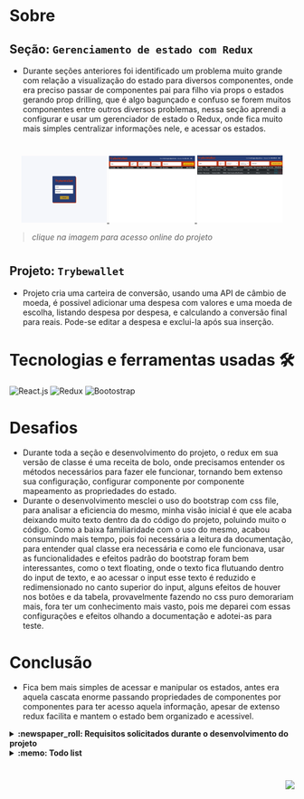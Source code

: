 # Sobre

## Seção: `Gerenciamento de estado com Redux`
- Durante seções anteriores foi identificado um problema muito grande com relação a visualização do estado para diversos componentes, onde era preciso passar de componentes pai para filho via props o estados gerando prop drilling, que é algo bagunçado e confuso se forem muitos componentes entre outros diversos problemas, nessa seção aprendi a configurar e usar um gerenciador de estado o Redux, onde fica muito mais simples centralizar informações nele, e acessar os estados.
#
<div align="center">
  <a href="https://davidrogger.github.io/trybe-project-trybewallet">
    <img width="30%" src="./readme-imgs/project_trybewallet_top.webp">
    <img width="30%" src="./readme-imgs/project_trybewallet_mid.webp">
    <img width="30%" src="./readme-imgs/project_trybewallet_bottom.webp">
  </a>
</div>

>*clique na imagem para acesso online do projeto*
#
## Projeto: `Trybewallet`

- Projeto cria uma carteira de conversão, usando uma API de câmbio de moeda, é possivel adicionar uma despesa com valores e uma moeda de escolha, listando despesa por despesa, e calculando a conversão final para reais. Pode-se editar a despesa e exclui-la após sua inserção.

# Tecnologias e ferramentas usadas 🛠

![React.js](https://img.shields.io/badge/-React.js-61DAFB?style=flat-square&logo=react&logoColor=ffffff)
![Redux](https://img.shields.io/badge/-Redux-7248b6?style=flat-square&logo=redux&logoColor=fff&textColor=black)
![Bootostrap](https://img.shields.io/badge/-Bootstrap-7248b6?style=flat-square&logo=bootstrap&logoColor=fff&textColor=black)


# Desafios

- Durante toda a seção e desenvolvimento do projeto, o redux em sua versão de classe é uma receita de bolo, onde precisamos entender os métodos necessários para fazer ele funcionar, tornando bem extenso sua configuração, configurar componente por componente mapeamento as propriedades do estado.
- Durante o desenvolvimento mesclei o uso do bootstrap com css file, para analisar a eficiencia do mesmo, minha visão inicial é que ele acaba deixando muito texto dentro da do código do projeto, poluindo muito o código. Como a baixa familiaridade com o uso do mesmo, acabou consumindo mais tempo, pois foi necessária a leitura da documentação, para entender qual classe era necessária e como ele funcionava, usar as funcionalidades e efeitos padrão do bootstrap foram bem interessantes, como o text floating, onde o texto fica flutuando dentro do input de texto, e ao acessar o input esse texto é reduzido e redimensionado no canto superior do input, alguns efeitos de houver nos botões e da tabela, provavelmente fazendo no css puro demorariam mais, fora ter um conhecimento mais vasto, pois me deparei com essas configurações e efeitos olhando a documentação e adotei-as para teste.

# Conclusão

- Fica bem mais simples de acessar e manipular os estados, antes era aquela cascata enorme passando propriedades de componentes por componentes para ter acesso aquela informação, apesar de extenso redux facilita e mantem o estado bem organizado e acessivel.

</details>

<details>
  <summary>
    <strong>
      :newspaper_roll: Requisitos solicitados durante o desenvolvimento do projeto
    </strong>
  </summary>

 
### Requisitos
*Nome* | *Avaliação*
--- | :---:
1 - Crie uma página inicial de login com os seguintes campos e características: | :heavy_check_mark:
2 - Crie uma página para sua carteira com as seguintes características: | :heavy_check_mark:
3 - Crie um header para a página de carteira contendo as seguintes características: | :heavy_check_mark:
4 - Implemente a lógica para armazenar no estado global as siglas das moedas que vêm da API | :heavy_check_mark:
5 - Desenvolva um formulário para adicionar uma despesa contendo as seguintes características:| :heavy_check_mark:
6 - Salve todas as informações do formulário no estado global | :heavy_check_mark:
7 - Desenvolva uma tabela com os gastos contendo as seguintes características: | :heavy_check_mark:
8 - Implemente a lógica para que a tabela seja alimentada pelo estado da aplicação | :heavy_check_mark:
9 - Crie um botão para deletar uma despesa da tabela contendo as seguintes características: | :heavy_check_mark:
10 - Crie um botão para editar uma despesa da tabela contendo as seguintes características: | :heavy_check_mark:

</details>

<details>
  <summary>
    <strong>
      :memo: Todo list
    </strong>
  </summary>

  - [x] - ~~Criar aplicação com base nos requisitos da trybe.~~ ![data](https://badgen.net/badge/delivery/03-04-2022/green)
  - [ ] - Revisar Estilo dos elementos.
  - [ ] - Desenvolver testes automatizados.
  - [ ] - Adaptar elementos da aplicação para mobile.

</details>

#

<div align="right">
  <img src="https://badgen.net/badge/last%20update/31-01-2023/blue">
</div>
